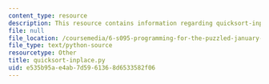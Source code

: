 ```yaml
---
content_type: resource
description: This resource contains information regarding quicksort-inplace.py.
file: null
file_location: /coursemedia/6-s095-programming-for-the-puzzled-january-iap-2018/e535b95ae4ab7d5961368d6533582f06_quicksort-inplace.py
file_type: text/python-source
resourcetype: Other
title: quicksort-inplace.py
uid: e535b95a-e4ab-7d59-6136-8d6533582f06
---
```

